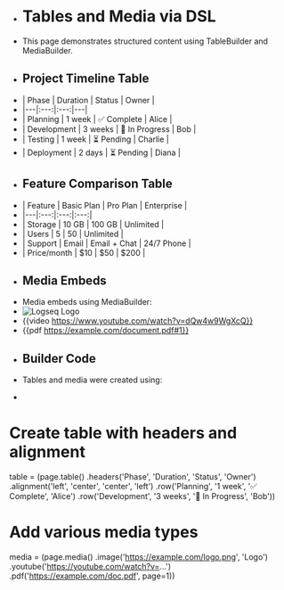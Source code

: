 - # Tables and Media via DSL
- This page demonstrates structured content using TableBuilder and MediaBuilder.
- ## Project Timeline Table
- | Phase | Duration | Status | Owner |
- |---|:---:|:---:|---|
- | Planning | 1 week | ✅ Complete | Alice |
- | Development | 3 weeks | 🔄 In Progress | Bob |
- | Testing | 1 week | ⏳ Pending | Charlie |
- | Deployment | 2 days | ⏳ Pending | Diana |
- ## Feature Comparison Table
- | Feature | Basic Plan | Pro Plan | Enterprise |
- |---|:---:|:---:|:---:|
- | Storage | 10 GB | 100 GB | Unlimited |
- | Users | 5 | 50 | Unlimited |
- | Support | Email | Email + Chat | 24/7 Phone |
- | Price/month | $10 | $50 | $200 |
- ## Media Embeds
- Media embeds using MediaBuilder:
- ![Logseq Logo](https://logseq.com/logo.png "Official Logseq Logo")
- {{video https://www.youtube.com/watch?v=dQw4w9WgXcQ}}
- {{pdf https://example.com/document.pdf#1}}
- ## Builder Code
- Tables and media were created using:
- ```python
# Create table with headers and alignment
table = (page.table()
        .headers('Phase', 'Duration', 'Status', 'Owner')
        .alignment('left', 'center', 'center', 'left')
        .row('Planning', '1 week', '✅ Complete', 'Alice')
        .row('Development', '3 weeks', '🔄 In Progress', 'Bob'))

# Add various media types
media = (page.media()
        .image('https://example.com/logo.png', 'Logo')
        .youtube('https://youtube.com/watch?v=...')
        .pdf('https://example.com/doc.pdf', page=1))
```